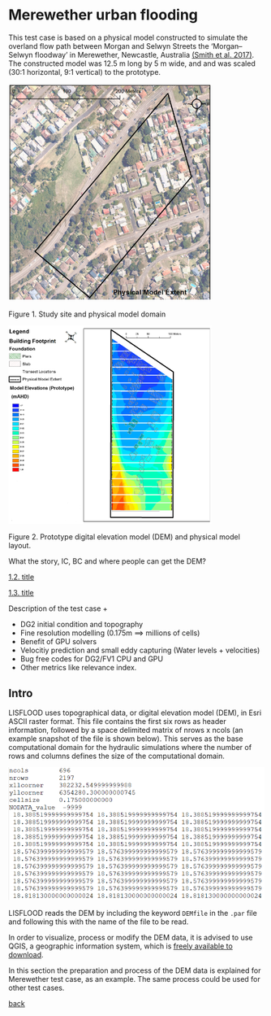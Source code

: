 
# Merewether urban flooding
This test case is based on a physical model constructed to simulate the overland flow path between Morgan and Selwyn Streets the ‘Morgan–
Selwyn floodway’ in Merewether, Newcastle, Australia [(Smith et al. 2017)](https://www.tandfonline.com/doi/abs/10.1080/15715124.2016.1193510). The constructed model was 12.5 m long by 5 m wide, and and was scaled (30:1 horizontal, 9:1 vertical) to the prototype. 

<img src="https://github.com/ci1xgk/Fellowship_Webpage/blob/master/Figures/mer1.png" width="400" /><figcaption>Figure 1. Study site and physical model domain</figcaption>

<img src="https://github.com/ci1xgk/Fellowship_Webpage/blob/master/Figures/mer2.png" width="400" /><figcaption>Figure 2. Prototype digital elevation model (DEM) and physical model layout.</figcaption>

What the story, IC, BC and where people can get the DEM?

[1.2. title]()

[1.3. title]()


Description of the test case + 

- DG2 initial condition and topography 
- Fine resolution modelling (0.175m ==> millions of cells)
- Benefit of GPU solvers 
- Velocitiy prediction and small eddy capturing (Water levels + velocities)
- Bug free codes for DG2/FV1 CPU and GPU 
- Other metrics like relevance index.



## Intro
LISFLOOD uses topographical data, or digital elevation model (DEM), in Esri ASCII raster format. This file contains the first six rows as header information, followed by a space delimited matrix of nrows x ncols (an example snapshot of the file is shown below). This serves as the base computational domain for the hydraulic simulations where the number of rows and columns defines the size of the computational domain.

![View of a DEM raster file](https://github.com/ci1xgk/Fellowship_Webpage/blob/master/Figures/mesh1.PNG)

LISFLOOD reads the DEM by including the keyword `DEMfile` in the `.par` file and following this with the name of the file to be read. 

In order to visualize, process or modify the DEM data, it is advised to use QGIS, a geographic information system, which is [freely available to download](https://www.qgis.org/en/site/forusers/download.html). 

In this section the preparation and process of the DEM data is explained for Merewether test case, as an example. The same process could be used for other test cases.









[back](https://www.seamlesswave.com/LISFLOOD8.0.html)
